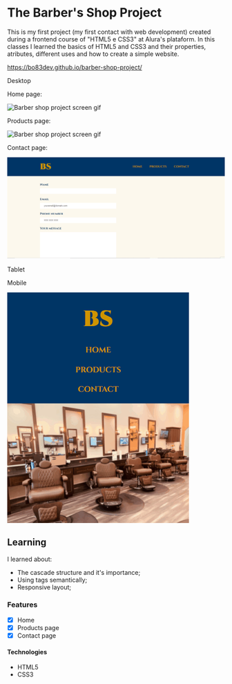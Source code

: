 # The Barber's Shop Project

This is my first project (my first contact with web development) created during a frontend course of "HTML5 e CSS3" at Alura's plataform. 
In this classes I learned the basics of HTML5 and CSS3 and their properties, atributes, different uses and how to create a simple website.

https://bo83dev.github.io/barber-shop-project/

Desktop

Home page: 

<img src="./src/barber-home-desktop-screen.gif" alt="Barber shop project screen gif">

Products page:

<img src="./src/barber-products-desktop-screen.gif" alt="Barber shop project screen gif">

Contact page:

<img src="./src/barber-contact-desktop-screen.gif" alt="Barber shop project screen gif">

Tablet


Mobile

<img src="./src/barber-home-mobile-screen.gif" alt="Barber shop project mobile screen gif">

## Learning

I learned about:
- The cascade structure and it's importance;
- Using tags semantically;
- Responsive layout;

### Features

- [x] Home
- [x] Products page
- [x] Contact page

#### Technologies

- HTML5
- CSS3

